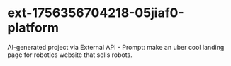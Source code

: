# ext-1756356704218-05jiaf0-platform
AI-generated project via External API - Prompt: make an uber cool landing page for robotics website that sells robots.
